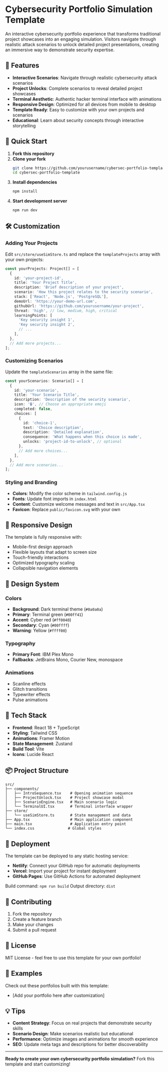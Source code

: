 # Cybersecurity Portfolio Simulation Template

An interactive cybersecurity portfolio experience that transforms traditional project showcases into an engaging simulation. Visitors navigate through realistic attack scenarios to unlock detailed project presentations, creating an immersive way to demonstrate security expertise.

## 🎯 Features

- **Interactive Scenarios**: Navigate through realistic cybersecurity attack scenarios
- **Project Unlocks**: Complete scenarios to reveal detailed project showcases
- **Terminal Aesthetic**: Authentic hacker terminal interface with animations
- **Responsive Design**: Optimized for all devices from mobile to desktop
- **Template Ready**: Easy to customize with your own projects and scenarios
- **Educational**: Learn about security concepts through interactive storytelling

## 🚀 Quick Start

1. **Fork this repository**
2. **Clone your fork**
   ```bash
   git clone https://github.com/yourusername/cybersec-portfolio-template.git
   cd cybersec-portfolio-template
   ```
3. **Install dependencies**
   ```bash
   npm install
   ```
4. **Start development server**
   ```bash
   npm run dev
   ```

## 🛠 Customization

### Adding Your Projects

Edit `src/store/useSimStore.ts` and replace the `templateProjects` array with your own projects:

```typescript
const yourProjects: Project[] = [
  {
    id: 'your-project-id',
    title: 'Your Project Title',
    description: 'Brief description of your project',
    scenario: 'How this project relates to the security scenario',
    stack: ['React', 'Node.js', 'PostgreSQL'],
    demoUrl: 'https://your-demo-url.com',
    githubUrl: 'https://github.com/yourusername/your-project',
    threat: 'high', // low, medium, high, critical
    learningPoints: [
      'Key security insight 1',
      'Key security insight 2',
      // ...
    ],
  },
  // Add more projects...
];
```

### Customizing Scenarios

Update the `templateScenarios` array in the same file:

```typescript
const yourScenarios: Scenario[] = [
  {
    id: 'your-scenario',
    title: 'Your Scenario Title',
    description: 'Description of the security scenario',
    icon: '🔒', // Choose an appropriate emoji
    completed: false,
    choices: [
      {
        id: 'choice-1',
        text: 'Choice description',
        description: 'Detailed explanation',
        consequence: 'What happens when this choice is made',
        unlocks: 'project-id-to-unlock', // optional
      },
      // Add more choices...
    ],
  },
  // Add more scenarios...
];
```

### Styling and Branding

- **Colors**: Modify the color scheme in `tailwind.config.js`
- **Fonts**: Update font imports in `index.html`
- **Content**: Customize welcome messages and text in `src/App.tsx`
- **Favicon**: Replace `public/favicon.svg` with your own

## 📱 Responsive Design

The template is fully responsive with:
- Mobile-first design approach
- Flexible layouts that adapt to screen size
- Touch-friendly interactions
- Optimized typography scaling
- Collapsible navigation elements

## 🎨 Design System

### Colors
- **Background**: Dark terminal theme (`#0a0a0a`)
- **Primary**: Terminal green (`#00ff41`)
- **Accent**: Cyber red (`#ff0040`)
- **Secondary**: Cyan (`#00ffff`)
- **Warning**: Yellow (`#ffff00`)

### Typography
- **Primary Font**: IBM Plex Mono
- **Fallbacks**: JetBrains Mono, Courier New, monospace

### Animations
- Scanline effects
- Glitch transitions
- Typewriter effects
- Pulse animations

## 🔧 Tech Stack

- **Frontend**: React 18 + TypeScript
- **Styling**: Tailwind CSS
- **Animations**: Framer Motion
- **State Management**: Zustand
- **Build Tool**: Vite
- **Icons**: Lucide React

## 📦 Project Structure

```
src/
├── components/
│   ├── IntroSequence.tsx    # Opening animation sequence
│   ├── ProjectUnlock.tsx    # Project showcase modal
│   ├── ScenarioEngine.tsx   # Main scenario logic
│   └── TerminalUI.tsx       # Terminal interface wrapper
├── store/
│   └── useSimStore.ts       # State management and data
├── App.tsx                  # Main application component
├── main.tsx                 # Application entry point
└── index.css               # Global styles
```

## 🚀 Deployment

The template can be deployed to any static hosting service:

- **Netlify**: Connect your GitHub repo for automatic deployments
- **Vercel**: Import your project for instant deployment
- **GitHub Pages**: Use GitHub Actions for automated deployment

Build command: `npm run build`
Output directory: `dist`

## 🤝 Contributing

1. Fork the repository
2. Create a feature branch
3. Make your changes
4. Submit a pull request

## 📄 License

MIT License - feel free to use this template for your own portfolio!

## 🎯 Examples

Check out these portfolios built with this template:
- [Add your portfolio here after customization]

## 💡 Tips

- **Content Strategy**: Focus on real projects that demonstrate security skills
- **Scenario Design**: Make scenarios realistic but educational
- **Performance**: Optimize images and animations for smooth experience
- **SEO**: Update meta tags and descriptions for better discoverability

---

**Ready to create your own cybersecurity portfolio simulation?** Fork this template and start customizing!